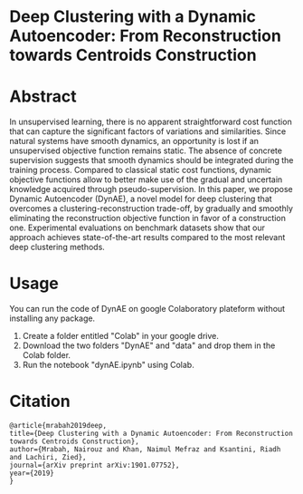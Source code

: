 # Deep Clustering with a Dynamic Autoencoder:  From Reconstruction towards Centroids Construction


# Abstract

In unsupervised learning, there is no apparent straightforward cost function that can capture the significant factors of variations and similarities. Since natural systems have smooth dynamics, an opportunity is lost if an unsupervised objective function remains static. The absence of concrete supervision suggests that smooth dynamics should be integrated during the training process. Compared to classical static cost functions, dynamic objective functions allow to better make use of the gradual and uncertain knowledge acquired through pseudo-supervision. In this paper, we propose Dynamic Autoencoder (DynAE), a novel model for deep clustering that overcomes a clustering-reconstruction trade-off, by gradually and smoothly eliminating the reconstruction objective function in favor of a construction one. Experimental evaluations on benchmark datasets show that our approach achieves state-of-the-art results compared to the most relevant deep clustering methods. 



# Usage

You can run the code of DynAE on google Colaboratory plateform without installing any package. 

  1. Create a folder entitled "Colab" in your google drive.
  2. Download the two folders "DynAE" and "data" and drop them in the Colab folder.
  3. Run the notebook "dynAE.ipynb" using Colab.
  

# Citation
  
  ```
  @article{mrabah2019deep,
  title={Deep Clustering with a Dynamic Autoencoder: From Reconstruction towards Centroids Construction},
  author={Mrabah, Nairouz and Khan, Naimul Mefraz and Ksantini, Riadh and Lachiri, Zied},
  journal={arXiv preprint arXiv:1901.07752},
  year={2019}
  }
  
  ```
  

